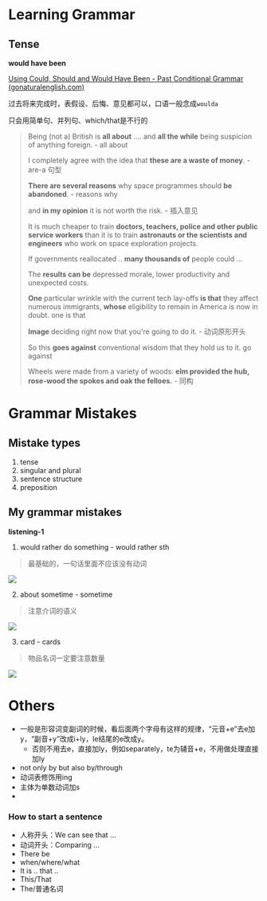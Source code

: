 # Learning Grammar

## Tense

**would have been**

[Using Could, Should and Would Have Been - Past Conditional Grammar (gonaturalenglish.com)](https://gonaturalenglish.com/past-conditional-english-grammar/)

过去将来完成时，表假设、后悔、意见都可以，口语一般念成`woulda`



只会用简单句、并列句、which/that是不行的

> Being (not a) British is **all about** .... and **all the while** being suspicion of anything foreign. - all about
>
> I completely agree with the idea that **these are a waste of money**. - are-a 句型
>
> **There are several reasons** why space programmes should **be abandoned**. - reasons why
>
> and **in my opinion** it is not worth the risk. - 插入意见
>
> It is much cheaper to train **doctors, teachers, police and other public service workers** than it is to train **astronauts or the scientists and engineers** who work on space exploration projects.
>
> If governments reallocated .. **many thousands of** people could ...
>
> The **results can be** depressed morale, lower productivity and unexpected costs.
>
> **One** particular wrinkle with the current tech lay-offs **is that** they affect numerous immigrants, **whose** eligibility to remain in America is now in doubt. one is that
>
> **Image** deciding right now that you're going to do it. - 动词原形开头
>
> So this **goes against** conventional wisdom that they hold us to it.  go against
>
> Wheels were made from a variety of woods: **elm provided the hub, rose-wood the spokes and oak the felloes.** - 同构
>
> 

# Grammar Mistakes

## Mistake types

1. tense
2. singular and plural
3. sentence structure
4. preposition

## My grammar mistakes

**listening-1**

1. would rather do something - would rather sth

> 最基础的，一句话里面不应该没有动词

![](http://pic.netpunk.space/images/2022/11/15/20221115182543.png)

2. about sometime - sometime

> 注意介词的语义

![](http://pic.netpunk.space/images/2022/11/15/20221115204115.png)

3. card - cards

> 物品名词一定要注意数量

![](http://pic.netpunk.space/images/2022/11/15/20221115204236.png)

# Others

* 一般是形容词变副词的时候，看后面两个字母有这样的规律，“元音+e”去e加y，“副音+y”改成i+ly，le结尾的e改成y。
  * 否则不用去e，直接加ly，例如separately，te为辅音+e，不用做处理直接加ly
* not only by but also by/through
* 动词表修饰用ing
* 主体为单数动词加s
* 

### How to start a sentence

* 人称开头：We can see that ...
* 动词开头：Comparing ...
* There be
* when/where/what
* It is .. that ..
* This/That
* The/普通名词
